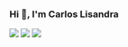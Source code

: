 ### Hi 👋, I'm Carlos Lisandra


[![](https://img.shields.io/twitter/url?label=%40condezero&style=social&url=https%3A%2F%2Ftwitter.com%2Fcondezero)](https://twitter.com/condezero)
[![](https://img.shields.io/badge/-@condezero-%23181717?style=flat-square&logo=github)](https://github.com/condezero)
[![](https://img.shields.io/badge/-Carlos%20Lisandra-blue?style=flat-square&logo=Linkedin&logoColor=white&link=https://www.linkedin.com/in/carlos-lisandra-osborne-8b745b24/)](https://www.linkedin.com/in/carlos-lisandra-osborne-8b745b24/)
